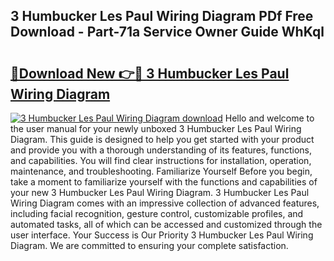 ## 3 Humbucker Les Paul Wiring Diagram PDf Free Download - Part-71a Service Owner Guide WhKql

# <h2><a href="http://dfo9c3.blite.top/?on=3+Humbucker+Les+Paul+Wiring+Diagram">🔗Download New 👉🔴 3 Humbucker Les Paul Wiring Diagram</a></h2>

[![3 Humbucker Les Paul Wiring Diagram download](https://i.imgur.com/lujVjoI.png)](http://dfo9c3.blite.top/?on=3+Humbucker+Les+Paul+Wiring+Diagram)
Hello and welcome to the user manual for your newly unboxed 3 Humbucker Les Paul Wiring Diagram. This guide is designed to help you get started with your product and provide you with a thorough understanding of its features, functions, and capabilities. You will find clear instructions for installation, operation, maintenance, and troubleshooting. Familiarize Yourself Before you begin, take a moment to familiarize yourself with the functions and capabilities of your new 3 Humbucker Les Paul Wiring Diagram. 3 Humbucker Les Paul Wiring Diagram comes with an impressive collection of advanced features, including facial recognition, gesture control, customizable profiles, and automated tasks, all of which can be accessed and customized through the user interface. Your Success is Our Priority 3 Humbucker Les Paul Wiring Diagram. We are committed to ensuring your complete satisfaction.
